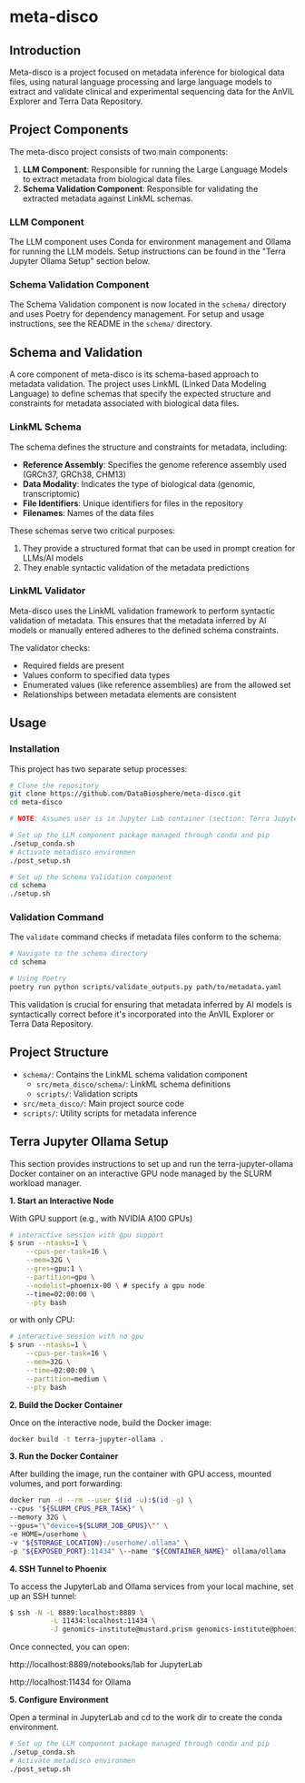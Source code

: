 # meta-disco

## Introduction
Meta-disco is a project focused on metadata inference for biological data files, using natural language processing and large language models to extract and validate clinical and experimental sequencing data for the AnVIL Explorer and Terra Data Repository.

## Project Components

The meta-disco project consists of two main components:

1. **LLM Component**: Responsible for running the Large Language Models to extract metadata from biological data files.
2. **Schema Validation Component**: Responsible for validating the extracted metadata against LinkML schemas.

### LLM Component

The LLM component uses Conda for environment management and Ollama for running the LLM models. Setup instructions can be found in the "Terra Jupyter Ollama Setup" section below.

### Schema Validation Component

The Schema Validation component is now located in the `schema/` directory and uses Poetry for dependency management. For setup and usage instructions, see the README in the `schema/` directory.

## Schema and Validation

A core component of meta-disco is its schema-based approach to metadata validation. The project uses LinkML (Linked Data Modeling Language) to define schemas that specify the expected structure and constraints for metadata associated with biological data files.

### LinkML Schema

The schema defines the structure and constraints for metadata, including:

- **Reference Assembly**: Specifies the genome reference assembly used (GRCh37, GRCh38, CHM13)
- **Data Modality**: Indicates the type of biological data (genomic, transcriptomic)
- **File Identifiers**: Unique identifiers for files in the repository
- **Filenames**: Names of the data files

These schemas serve two critical purposes:
1. They provide a structured format that can be used in prompt creation for LLMs/AI models
2. They enable syntactic validation of the metadata predictions

### LinkML Validator

Meta-disco uses the LinkML validation framework to perform syntactic validation of metadata. This ensures that the metadata inferred by AI models or manually entered adheres to the defined schema constraints.

The validator checks:
- Required fields are present
- Values conform to specified data types
- Enumerated values (like reference assemblies) are from the allowed set
- Relationships between metadata elements are consistent

## Usage

### Installation

This project has two separate setup processes:

```bash
# Clone the repository
git clone https://github.com/DataBiosphere/meta-disco.git
cd meta-disco

# NOTE: Assumes user is in Jupyter Lab container (section: Terra Jupyter Ollama Setup)

# Set up the LLM component package managed through conda and pip
./setup_conda.sh
# Activate metadisco environmen
./post_setup.sh
```

```bash
# Set up the Schema Validation component
cd schema
./setup.sh
```

### Validation Command

The `validate` command checks if metadata files conform to the schema:

```bash
# Navigate to the schema directory
cd schema

# Using Poetry
poetry run python scripts/validate_outputs.py path/to/metadata.yaml
```

This validation is crucial for ensuring that metadata inferred by AI models is syntactically correct before it's incorporated into the AnVIL Explorer or Terra Data Repository.

## Project Structure

- `schema/`: Contains the LinkML schema validation component
  - `src/meta_disco/schema/`: LinkML schema definitions
  - `scripts/`: Validation scripts
- `src/meta_disco/`: Main project source code
- `scripts/`: Utility scripts for metadata inference

## Terra Jupyter Ollama Setup

This section provides instructions to set up and run the terra-jupyter-ollama Docker container on an interactive GPU node managed by the SLURM workload manager.

**1. Start an Interactive Node**

With GPU support (e.g., with NVIDIA A100 GPUs)

```bash
# interactive session with gpu support
$ srun --ntasks=1 \
    --cpus-per-task=16 \
    --mem=32G \
    --gres=gpu:1 \
    --partition=gpu \
    --nodelist=phoenix-00 \ # specify a gpu node
    --time=02:00:00 \
    --pty bash
```
or with only CPU:

```bash 
# interactive session with no gpu
$ srun --ntasks=1 \
    --cpus-per-task=16 \
    --mem=32G \
    --time=02:00:00 \
    --partition=medium \
    --pty bash
```

**2. Build the Docker Container**

Once on the interactive node, build the Docker image:

```bash
docker build -t terra-jupyter-ollama .
```

**3. Run the Docker Container**

After building the image, run the container with GPU access, mounted volumes, and port forwarding:

```bash
docker run -d --rm --user $(id -u):$(id -g) \
--cpus "${SLURM_CPUS_PER_TASK}" \
--memory 32G \
--gpus="\"device=${SLURM_JOB_GPUS}\"" \
-e HOME=/userhome \
-v "${STORAGE_LOCATION}:/userhome/.ollama" \
-p "${EXPOSED_PORT}:11434" \--name "${CONTAINER_NAME}" ollama/ollama
```

**4. SSH Tunnel to Phoenix**

To access the JupyterLab and Ollama services from your local machine, set up an SSH tunnel:

```bash
$ ssh -N -L 8889:localhost:8889 \
          -L 11434:localhost:11434 \
          -J genomics-institute@mustard.prism genomics-institute@phoenix-00
```

Once connected, you can open:

http://localhost:8889/notebooks/lab for JupyterLab

http://localhost:11434 for Ollama


**5. Configure Environment**

Open a terminal in JupyterLab and cd to the work dir to create the conda environment.

```bash
# Set up the LLM component package managed through conda and pip
./setup_conda.sh
# Activate metadisco environmen
./post_setup.sh
```
